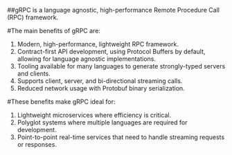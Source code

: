 ##gRPC is a language agnostic, high-performance Remote Procedure Call (RPC) framework.

#The main benefits of gRPC are:
1. Modern, high-performance, lightweight RPC framework.
2. Contract-first API development, using Protocol Buffers by default, allowing for language agnostic implementations.
3. Tooling available for many languages to generate strongly-typed servers and clients.
4. Supports client, server, and bi-directional streaming calls.
5. Reduced network usage with Protobuf binary serialization.

#These benefits make gRPC ideal for:
1. Lightweight microservices where efficiency is critical.
2. Polyglot systems where multiple languages are required for development.
3. Point-to-point real-time services that need to handle streaming requests or responses.
